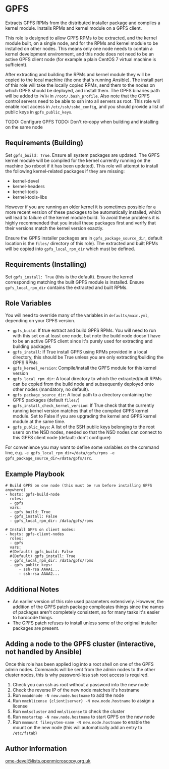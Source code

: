 GPFS
====

Extracts GPFS RPMs from the distributed installer package and compiles a kernel module.
Installs RPMs and kernel module on a GPFS client.

This role is designed to allow GPFS RPMs to be extracted, and the kernel module built, on a single node, and for the RPMs and kernel module to be installed on other nodes.
This means only one node needs to contain a kernel development environment, and this node does not need to be an active GPFS client node (for example a plain CentOS 7 virtual machine is sufficient).

After extracting and building the RPMs and kernel module they will be copied to the local machine (the one that's running Ansible).
The install part of this role will take the locally copied RPMs, send them to the nodes on which GPFS should be deployed, and install them.
The GPFS binaries path will be added to `PATH` in `/root/.bash_profile`.
Also note that the GPFS control servers need to be able to ssh into all servers as root.
This role will enable root access in `/etc/ssh/sshd_config`, and you should provide a list of public keys in `gpfs_public_keys`.

TODO: Configure GPFS
TODO: Don't re-copy when building and installing on the same node


Requirements (Building)
-----------------------

Set `gpfs_build: True`.
Ensure all system packages are updated.
The GPFS kernel module will be compiled for the kernel currently running on the machine (so reboot if it has been updated).
This role will attempt to install the following kernel-related packages if they are missing:

- kernel-devel
- kernel-headers
- kernel-tools
- kernel-tools-libs

However if you are running an older kernel it is sometimes possible for a more recent version of these packages to be automatically installed, which will lead to failure of the kernel module build.
To avoid these problems it is highly recommended that you install these packages first and verify that their versions match the kernel version exactly.

Ensure the GPFS installer packages are in `gpfs_package_source_dir`, default location is the `files/` directory of this role).
The extracted and built RPMs will be copied into `gpfs_local_rpm_dir` which must be defined.


Requirements (Installing)
-------------------------

Set `gpfs_install: True` (this is the default).
Ensure the kernel corresponding matching the built GPFS module is installed.
Ensure `gpfs_local_rpm_dir` contains the extracted and built RPMs.


Role Variables
--------------

You will need to override many of the variables in `defaults/main.yml`, depending on your GPFS version.

- `gpfs_build`: If true extract and build GPFS RPMs. You will need to run with this set on at least one node, but note the build node doesn't have to be an active GPFS client since it's purely used for extracting and building packages
- `gpfs_install`: If True install GPFS using RPMs provided in a local directory, this should be True unless you are only extracting/building the GPFS RPMs
- `gpfs_kernel_version`: Compile/install the GPFS module for this kernel version
- `gpfs_local_rpm_dir`: A local directory to which the extracted/built RPMs can be copied from the build node and subsequently deployed onto other nodes (mandatory, no default).
- `gpfs_package_source_dir`: A local path to a directory containing the GPFS packages (default `files/`)
- `gpfs_install_check_kernel_version`: If True check that the currently running kernel version matches that of the compiled GPFS kernel module. Set to False if you are upgrading the kernel and GPFS kernel module at the same time.
- `gpfs_public_keys`: A list of the SSH public keys belonging to the root users on the NSD nodes, needed so that the NSD nodes can connect to this GPFS client node (default: don't configure)

For convenience you may want to define some variables on the command line, e.g. `-e gpfs_local_rpm_dir=/data/gpfs/rpms -e gpfs_package_source_dir=/data/gpfs/src`.

Example Playbook
----------------

    # Build GPFS on one node (this must be run before installing GPFS anywhere)
    - hosts: gpfs-build-node
      roles:
      - gpfs
      vars:
      - gpfs_build: True
      - gpfs_install: False
      - gpfs_local_rpm_dir: /data/gpfs/rpms

    # Install GPFS on client nodes:
    - hosts: gpfs-client-nodes
      roles:
      - gpfs
      vars:
      #(Default) gpfs_build: False
      #(Default) gpfs_install: True
      - gpfs_local_rpm_dir: /data/gpfs/rpms
      - gpfs_public_keys:
          - ssh-rsa AAAA1...
          - ssh-rsa AAAA2...


Additional Notes
----------------

- An earlier version of this role used parameters extensively.
  However, the addition of the GPFS patch package complicates things since the names of packages aren't completely consistent, so for many tasks it's easier to hardcode things.
- The GPFS patch refuses to install unless some of the original installer packages are present.


Adding a node to the GPFS cluster (interactive, not handled by Ansible)
-----------------------------------------------------------------------

Once this role has been applied log into a root shell on one of the GPFS admin nodes.
Commands will be sent from the admin nodes to the other cluster nodes, this is why password-less ssh root access is required.

1. Check you can ssh as root without a password into the new node
2. Check the reverse IP of the new node matches it's hostname
3. Run `mmaddnode -N new.node.hostname` to add the node
4. Run `mmchlicense {client|server} -N new.node.hostname` to assign a license
5. Run `mmlscluster` and `mmlslicense` to check the cluster
6. Run `mmstartup -N new.node.hostname` to start GPFS on the new node
7. Run `mmmount filesystem-name -N new.node.hostname` to enable the mount on the new node (this will automatically add an entry to `/etc/fstab`)


Author Information
------------------

ome-devel@lists.openmicroscopy.org.uk
